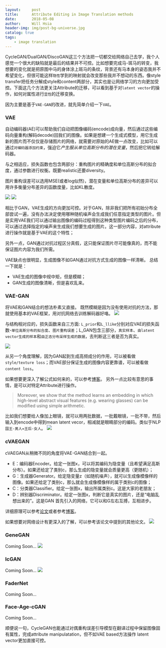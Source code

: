 ```yaml
---
layout:     post
title:      Attribute Editing in Image Translation methods
date:       2018-05-08
author:     Will Hsia
header-img: img/post-bg-universe.jpg
catalog: true
tags:
    - image translation
---
```


CycleGAN/DualGAN/DiscoGAN这三个方法把一切都交给网络自己去学，我个人感觉一个很大的缺陷就是最后的结果并不可控。比如想要完成马-斑马的转变，我想要的变化就是把原图中马的身体涂上斑马的条纹，背景还有马本身的姿态我并不希望变化，但很可能这样`隐性`学到的映射就会改变那些我并不想动的东西。像style transfer把任务分解成style和content两部分，其实也是让网络学习的方向更加受控。下面这几个方法更关注Attribute的迁移，可以看到基于对`latent vector`的操作，如何对属性进行`显性`的迁移变换。

因为主要是基于`VAE-GAN`的改进，就先简单介绍一下`VAE`。

### VAE

自动编码器(AE)可以帮助我们自动把图像编码(encode)成向量，然后通过这些编码向量重构(解码decode)回我们的图像。如果是想建一个生成式模型，用它生成新的图片而不仅仅是存储图片的网络，就需要对原始的AE做一点改变，比如可以通过`对编码器添加约束`，强迫它*产生服从单位高斯分布的潜在变量*，然后把它转给解码器。

与之相适应，损失函数也包含两部分：重构图片的精确度和单位高斯分布的拟合度，通过参数进行权衡。既要realistic还要diversity。

图片重构误差可以选用MSE(或者log似然)，潜在变量和单位高斯分布的差异可以用许多衡量分布差异的函数度量，比如KL散度。

![](http://p7s93l2zo.bkt.clouddn.com/eq1.png)
![](http://p7s93l2zo.bkt.clouddn.com/eq2.png)

相比于GAN，VAE生成的方向更加可控。对于GAN，除非我们把所有初始分布全部尝试一遍，没有办法决定使用哪种随机噪声会生成我们任意指定类型的图片。但是实用VAE我们可以通过输出图像的编码过程得到这种类型图片编码之后的分布，可以通过选择指定的噪声来生成我们想要生成的图片。这一部分内容，对attribute进行操作就是基于VAE的这个特性；

另外一点，GAN通过对抗过程区分真假，这只能保证图片尽可能像真的，而不能保证图片内容为我们所需。

VAE缺点也很明显，生成图像不如GAN通过对抗方式生成的图像一样清晰。
总结一下就是：

- VAE生成的图像中规中矩，但是模糊；
- GAN生成的图像清晰，但是喜欢乱来。

### VAE-GAN

将VAE和GAN结合的想法朴素又直接。
既然模糊是因为没有使用对抗的方法，那就使用基本的VAE框架，用对抗网络去训练解码器好咯。
![](http://p7s93l2zo.bkt.clouddn.com/vaegan.png?imageMogr2/thumbnail/500>)

与结构相对应的，损失函数来自三方面: `L_prior`和`L_llike`分别对应VAE的损失函数-`单位高斯分布的拟合度`、`图片重构误差`；L_GAN包含三部分，`真实样本`、`由latent vector生成的样本`和`由正态分布采样生成的数据`，去判断这三者是否为真实。

![](http://p7s93l2zo.bkt.clouddn.com/evagan_traning_flow.png?imageMogr2/thumbnail/500>)

从另一个角度理解，因为GAN起到生成高频成分的作用，可以被看做`style/texture loss`；而VAE部分保证生成的图像内容更靠谱，可以被看做`content loss`。


如果想要更深入了解公式如何来的，可以参考[博客](geek.csdn.net/news/detail/230599)。
另外一点比较有意思的事情，是可以对特定Attribute进行操作。

>Moreover, we show that the method learns an embedding in which high-level abstract visual features (e.g. wearing glasses) can be modified using simple arithmetic.

比如我们想要给人像加上眼镜，就可以用两批数据，一批戴眼镜，一批不带，然后输入到encode中得到mean latent vecor，相减就是眼睛部分的编码。类似于NLP`国王-男人=王后-女人`。
![](http://p7s93l2zo.bkt.clouddn.com/vaegan_attribute_results.png)

### cVAEGAN
cVAEGAN从稍微不同的角度将VAE-GAN结合到一起。
>
- E：编码器Encoder。给定一张图x，可以将其编码为隐变量（且希望满足高斯分布）。如果还给定了类别c，那么生成的隐变量就会质量更高（更随机）；
- G：生成器Generator。给定隐变量z（如随机噪声），就可以生成像模像样的图像。如果还给定了类别c，那么就会生成像模像样的属于类别c的图像；
- C：分类器Classifier。给定一张图x，输出所属类别c。这是大家的老朋友；
- D：辨别器Discriminator。给定一张图x，判断它是真实的图片，还是“电脑乱想出来的”。这是GAN 首先引入的网络，它可以和G左右互搏，互相进步。

详细原理可以参考[论文](https://arxiv.org/pdf/1703.10155.pdf)或者参考[博客](https://zhuanlan.zhihu.com/p/27966420)。

如果想要对网络设计有更深入的了解，可以参考该论文中提到的其他论文。
![](http://p7s93l2zo.bkt.clouddn.com/vaegan_illustrate.png)

### GeneGAN
Coming Soon...
![](http://p7s93l2zo.bkt.clouddn.com/genegan.png?imageMogr2/thumbnail/900>)
### IcGAN
Coming Soon...
![](http://p7s93l2zo.bkt.clouddn.com/icgan.png)
### FaderNet
Coming Soon...
### Face-Age-cGAN
Coming Soon...

顺便说一句，CycleGAN也能通过对偶重构误差引导模型在翻译过程中保留图像固有属性，完成attribute manipulatation，但不如VAE based方法操作 latent vector更加直接可控。
